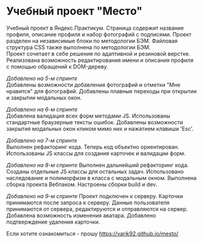# **Учебный проект "Место"**
Учебный проект в Яндекс.Практикум. Страница содержит название профиля, описание профиля и набор фотографий с подписями. 
Проект разделен на независимые блоки по методологии БЭМ. Файловая структура CSS также выполнена по методологии БЭМ.  
Проект сочетает в себе решения по адаптивной и резиновой верстке.  
Реализована возможность редактирования имени и описания профиля с помощью обращений к DOM-дереву.

*Добавлено на 5-м спринте*  
Добавлены возможности добавления фотографий и отметки "Мне нравится" для фотографий. Добавлены плавные переходы при открытии и закрытии модальных окон.

*Добавлено на 6-м спринте*  
Добавлена валидация всех форм методами JS. Использованы стандартные браузерные тексты ошибок. Добавлены возможности закрытия модальных окон кликом мимо них и нажатием клавиши 'Esc'.

*Добавлено на 7-м спринте*  
Выполнен рефакторинг кода. Теперь код объектно ориентирован. Использованы JS классы для создания карточек и валидации форм.

*Добавлено на 8-м спринте* 
Выполнен дальнейший рефакторинг кода. Созданы отдельные JS классы для остальных задач. Использовано наследование и полиморфизм в класса с модальным окном. Выполнена сборка проекта Вебпаком. Настроены сборки build и dev.

*Добавлено на 9-м спринте* 
Проект подключен к серверу. Карточки принимаются после запроса к серверу. Данные пользователя принимаются от сервера, редактируются и отправляются на сервер. Добавлена возможность изменения аватара. Добавлено подтверждение удаления карточки.

Если хотите ознакомиться - прошу https://varik92.github.io/mesto/
